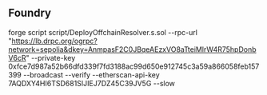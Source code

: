 ## Foundry

forge script script/DeployOffchainResolver.s.sol --rpc-url "https://lb.drpc.org/ogrpc?network=sepolia&dkey=AnmpasF2C0JBqeAEzxVO8aTteiMlrW4R75hpDonbV6cR" --private-key 0xfce7d987a52b66dfd339f7fd3188ac99d650e912745c3a59a866058feb157399 --broadcast --verify --etherscan-api-key 7AQDXY4HI6TSD681SIJIEJ7DZ45C39JV5G --slow
